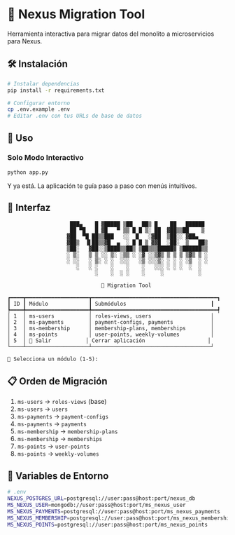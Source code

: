 # 🚀 Nexus Migration Tool 
Herramienta interactiva para migrar datos del monolito a microservicios para Nexus.

## 🛠️ Instalación

```bash
# Instalar dependencias
pip install -r requirements.txt

# Configurar entorno
cp .env.example .env
# Editar .env con tus URLs de base de datos
```

## 🚀 Uso

### Solo Modo Interactivo

```bash
python app.py
```

Y ya está. La aplicación te guía paso a paso con menús intuitivos.

## 🎨 Interfaz

```
                    ███▄    █ ▓█████ ▒██   ██▒ █    ██   ██████ 
                    ██ ▀█   █ ▓█   ▀ ▒▒ █ █ ▒░ ██  ▓██▒▒██    ▒ 
                   ▓██  ▀█ ██▒▒███   ░░  █   ░▓██  ▒██░░ ▓██▄   
                   ▓██▒  ▐▌██▒▒▓█  ▄  ░ █ █ ▒ ▓▓█  ░██░  ▒   ██▒
                   ▒██░   ▓██░░▒████▒▒██▒ ▒██▒▒▒█████▓ ▒██████▒▒
                   ░ ▒░   ▒ ▒ ░░ ▒░ ░▒▒ ░ ░▓ ░░▒▓▒ ▒ ▒ ▒ ▒▓▒ ▒ ░
                   ░ ░░   ░ ▒░ ░ ░  ░░░   ░▒ ░░░▒░ ░ ░ ░ ░▒  ░ ░
                      ░   ░ ░    ░    ░    ░   ░░░ ░ ░ ░  ░  ░  
                            ░    ░  ░ ░    ░     ░           ░  

                              🚀 Migration Tool

┏━━━━┳━━━━━━━━━━━━━━━━━━━━┳━━━━━━━━━━━━━━━━━━━━━━━━━━━━━━━━━━━━━━━━┓
┃ ID ┃ Módulo             ┃ Submódulos                           ┃
┡━━━━╇━━━━━━━━━━━━━━━━━━━━╇━━━━━━━━━━━━━━━━━━━━━━━━━━━━━━━━━━━━━━━━┩
│ 1  │ ms-users           │ roles-views, users                   │
│ 2  │ ms-payments        │ payment-configs, payments            │
│ 3  │ ms-membership      │ membership-plans, memberships        │
│ 4  │ ms-points          │ user-points, weekly-volumes          │
│ 5  │ 🚪 Salir           │ Cerrar aplicación                    │
└────┴────────────────────┴──────────────────────────────────────┘

🎯 Selecciona un módulo (1-5): 
```

## 📋 Orden de Migración

1. `ms-users` → `roles-views` (base)
2. `ms-users` → `users` 
3. `ms-payments` → `payment-configs`
4. `ms-payments` → `payments`
5. `ms-membership` → `membership-plans`
6. `ms-membership` → `memberships`
7. `ms-points` → `user-points`
8. `ms-points` → `weekly-volumes`

## 🔧 Variables de Entorno

```bash
# .env
NEXUS_POSTGRES_URL=postgresql://user:pass@host:port/nexus_db
MS_NEXUS_USER=mongodb://user:pass@host:port/ms_nexus_user
MS_NEXUS_PAYMENTS=postgresql://user:pass@host:port/ms_nexus_payments
MS_NEXUS_MEMBERSHIP=postgresql://user:pass@host:port/ms_nexus_membership
MS_NEXUS_POINTS=postgresql://user:pass@host:port/ms_nexus_points
```

